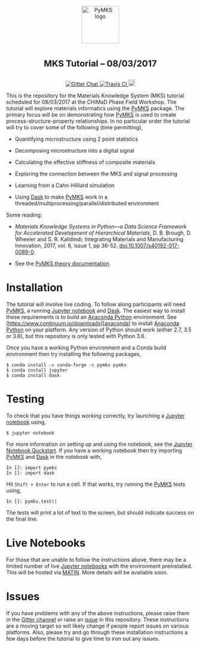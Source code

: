 <p align="center">
<img src="https://raw.githubusercontent.com/materialsinnovation/pymks/master/doc/pymks_logo.ico"
     height="100"
     alt="PyMKS logo"
     class="inline">
</p>

<h1> <p align="center"><sup><strong>
MKS Tutorial &ndash; 08/03/2017
</strong></sup></p>
</h1>

<p align="center">

<a href="https://gitter.im/usnistgov/chimad-phase-field" target="_blank">
<img src="https://img.shields.io/gitter/room/gitterHQ/gitter.svg"
alt="Gitter Chat">
</a>

<a href="https://travis-ci.org/wd15/mks-tutorial" target="_blank">
<img src="https://api.travis-ci.org/wd15/mks-tutorial.svg" alt="Travis CI">
</a>

<a href="https://github.com/wd15/mks-tutorial/blob/master/LICENSE.md">
<img src="https://img.shields.io/badge/license-mit-blue.svg" alt="License" height="18">
</a>

</p>

This is the repository for the Materials Knowledge System (MKS)
tutorial scheduled for 08/03/2017 at the CHiMaD Phase Field
Workshop. The tutorial will explore materials informatics using the
[PyMKS][pymks] package.  The primary focus will be on demonstrating
how [PyMKS][pymks] is used to create process-structure-property
relationships. In no particular order the tutorial will try to cover
some of the following (time permitting),

 - Quantifying microstructure using 2 point statistics

 - Decomposing microstructure into a digital signal

 - Calculating the effective stiffness of composite materials

 - Exploring the connection between the MKS and signal processing

 - Learning from a Cahn-Hilliard simulation

 - Using [Dask][dask] to make [PyMKS][pymks] work in a
   threaded/multiprocessing/parallel/distributed environment

Some reading:

 - *Materials Knowledge Systems in Python—a Data Science Framework for
   Accelerated Development of Hierarchical Materials*, D. B. Brough,
   D. Wheeler and S. R. Kalidindi; Integrating Materials and
   Manufacturing Innovation, 2017, vol. 6, issue 1, pp 36-52,
   [doi:10.1007/s40192-017-0089-0](http://dx.doi.org/10.1007/s40192-017-0089-0).

 - See the [PyMKS theory
   documentation](http://pymks.org/en/latest/THEORY.html).

# Installation

The tutorial will involve live coding. To follow along participants
will need [PyMKS][pymks], a running [Jupyter notebook][jupyter] and
[Dask][Dask]. The easiest way to install these requirements is to
build an [Anaconda Python][anaconda] environment. See
[https://www.continuum.io/downloads][anaconda] to install [Anaconda
Python][anaconda] on your platform. Any version of Python should work
(either 2.7, 3.5 or 3.6), but this repository is only tested with
Python 3.6.

Once you have a working Python environment and a Conda build environment
then try installing the following packages,

    $ conda install -c conda-forge -c pymks pymks
    $ conda install jupyter
    $ conda install dask

# Testing

To check that you have things working correctly, try launching a
[Jupyter notebook][jupyter] using,

    $ jupyter notebook

For more information on setting up and using the notebook, see the
[Jupyter Notebook
Quckstart](https://jupyter.readthedocs.io/en/latest/content-quickstart.html).
If you have a working notebook then try importing [PyMKS][pymks] and
[Dask][dask] in the notebook with,

    In []: import pymks
    In []: import dask

Hit `Shift + Enter` to run a cell. If that works, try running the
[PyMKS][pymks] tests using,

    In []: pymks.test()

The tests will print a lot of text to the screen, but should indicate
success on the final line.

# Live Notebooks

For those that are unable to follow the instructions above, there may
be a limited number of live [Jupyter notebooks][jupyter] with the
environment preinstalled. This will be hosted via [MATIN][matin]. More
details will be available soon.

# Issues

If you have problems with any of the above instructions, please raise
them in the [Gitter channel](https://dask.pydata.org/en/latest/) or
raise an [issue](https://github.com/wd15/mks-tutorial/issues) in this
repository. These instructions are a moving target so will likely
change if people report issues on various platforms. Also, please try
and go through these installation instructions a few days before the
tutorial to give time to iron out any issues.

[pymks]: http://pymks.org/en/latest/rst/README.html
[jupyter]: http://jupyter.org/
[dask]: https://dask.pydata.org/en/latest/
[anaconda]: https://www.continuum.io/downloads
[matin]: https://matin.gatech.edu/